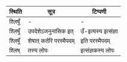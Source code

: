 | स्थिति | सूत्र | टिप्पणी |
| ----- | ------- | ------ |
| श्लिषुँ | - | - |
| श्लिषुँ | उपदेशेऽजनुनासिक इत् | उँ-इत्यस्य इत्संज्ञा |
| श्लिषुँ | शेषात् कर्तरि परस्मैपदम् | इति परस्मैपदम् |
| श्लिष् | तस्य लोपः | इत्संज्ञकस्य लोपः |
